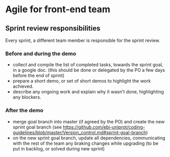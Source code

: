 # Agile for front-end team

## Sprint review responsibilities
Every sprint, a different team member is responsible for the sprint review.

### Before and during the demo
- collect and compile the list of completed tasks, towards the sprint goal, in a google doc. (this should be done or delegated by the PO a few days before the end of sprint)
- prepare a short demo, or set of short demos to highlight the work achieved.
- describe any ongoing work and explain why it wasn't done, highlighting any blockers.

### After the demo
 - merge goal branch into master (if agreed by the PO) and create the new sprint goal branch (see https://github.com/ebi-uniprot/coding-guidelines/blob/master/Version_control.md#sprint-goal-branch)
 - on the new sprint goal branch, update all dependencies, communicating with the rest of the team any braking changes while upgrading (to be put in backlog, or solved during new sprint)
